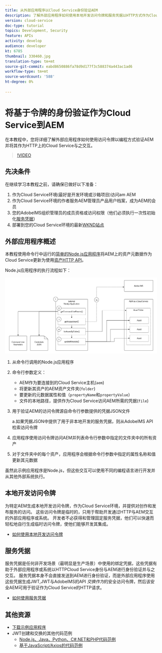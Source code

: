 ```yaml
---
title: 从外部应用程序以Cloud Service身份验证AEM
description: 了解外部应用程序如何使用本地开发访问令牌和服务凭据以HTTP方式作为Cloud Service以编程方式验证身份并与AEM交互。
version: cloud-service
doc-type: tutorial
topics: Development, Security
feature: APIs
activity: develop
audience: developer
kt: 6785
thumbnail: 330460.jpg
translation-type: tm+mt
source-git-commit: eabd8650886fa78d9d177f3c588374a443ac1ad6
workflow-type: tm+mt
source-wordcount: '588'
ht-degree: 0%

---
```



# 将基于令牌的身份验证作为Cloud Service到AEM

在本教程中，您将详细了解外部应用程序如何使用访问令牌以编程方式验证AEM并将其作为HTTP上的Cloud Service与之交互。

>[!VIDEO](https://video.tv.adobe.com/v/330460/?quality=12&learn=on)

## 先决条件

在继续学习本教程之前，请确保已做好以下准备：

1. 作为Cloud Service环境(最好是开发环境或沙箱项目)访问am AEM
1. 作为Cloud Service环境的作者服务AEM管理员产品用户档案，成为AEM的会员
1. 您的AdobeIMS组织管理员的成员资格或访问权限（他们必须执行一次性初始化[服务凭据](./service-credentials.md)）
1. 部署到您的Cloud Service环境的最新[WKND站点](https://github.com/adobe/aem-guides-wknd)

## 外部应用程序概述

本教程使用命令行中运行的[简单的Node.js应用程序](./assets/aem-guides_token-authentication-external-application.zip)将AEM上的资产元数据作为Cloud Service更新为使用[资产HTTP API](https://experienceleague.adobe.com/docs/experience-manager-cloud-service/assets/admin/mac-api-assets.html)。

Node.js应用程序的执行流程如下：

![外部应用程序](./assets/overview/external-application.png)

1. 从命令行调用的Node.js应用程序
1. 命令行参数定义：
   + AEM作为要连接到的Cloud Service主机(`aem`)
   + 将更新其资产的AEM资产文件夹(`folder`)
   + 要更新的元数据属性和值（`propertyName`和`propertyValue`）
   + 文件的本地路径，提供作为Cloud Service访问AEM所需的凭据(`file`)
1. 用于验证AEM的访问令牌源自命令行参数提供的凭据JSON文件

   a.如果凭据JSON中提供了用于非本地开发的服务凭据，则从AdobeIMS API检索访问令牌
1. 应用程序使用访问令牌访问AEM并列表命令行参数中指定的文件夹中的所有资产
1. 对于文件夹中的每个资产，应用程序会根据命令行参数中指定的属性名称和值更新其元数据

虽然此示例应用程序是Node.js，但这些交互可以使用不同的编程语言进行开发并从其他外部系统执行。

## 本地开发访问令牌

为特定AEM生成本地开发访问令牌，作为Cloud Service环境，并提供对创作和发布服务的访问。  这些访问令牌是临时的，只用于帮助开发通过HTTP与AEM交互的外部应用程序或系统。 开发者不必获得和管理固定服务凭据，他们可以快速而轻松地自行生成临时访问令牌，使他们能够开发其集成。

+ [如何使用本地开发访问令牌](./local-development-access-token.md)

## 服务凭据

服务凭据是任何非开发场景（最明显是生产场景）中使用的绑定凭据，这些凭据有助于外部应用程序或系统以HTTPCloud Service身份与AEM进行身份验证并与之交互。 服务凭据本身不会直接发送到AEM进行身份验证，而是外部应用程序使用这些凭据生成JWT,JWT与AdobeIMS的API _交换作为_&#x200B;的安全访问令牌，然后该安全AEM可用于验证作为Cloud Service的HTTP请求。

+ [如何使用服务凭据](./service-credentials.md)

## 其他资源

+ [下载示例应用程序](./assets/aem-guides_token-authentication-external-application.zip)
+ JWT创建和交换的其他代码范例
   + [Node.js、Java、Python、C#.NET和PHP代码范例](https://www.adobe.io/authentication/auth-methods.html#!AdobeDocs/adobeio-auth/master/JWT/samples/samples.md)
   + [基于JavaScript/Axios的代码范例](https://github.com/adobe/aemcs-api-client-lib)
